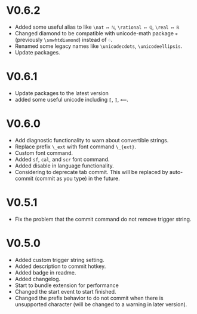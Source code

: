 # V0.6.2

- Added some useful alias to like `\nat ↦ ℕ`, `\rational ↦ ℚ`, `\real ↦ ℝ`
- Changed diamond to be compatible with unicode-math package `⋄` (previously `\smwhtdiamond`) instead of `♢`.
- Renamed some legacy names like `\unicodecdots`, `\unicodeellipsis`.
- Update packages.

# V0.6.1

- Update packages to the latest version
- added some useful unicode including `⟦`, `⟧`, `⟸`.

# V0.6.0

- Add diagnostic functionality to warn about convertible strings.
- Replace prefix `\_ext` with font command `\_{ext}`.
- Custom font command.
- Added `sf`, `cal`, and `scr` font command.
- Added disable in language functionality.
- Considering to deprecate tab commit. This will be replaced by auto-commit (commit as you type) in the future. 

# V0.5.1

- Fix the problem that the commit command do not remove trigger string. 


# V0.5.0

- Added custom trigger string setting.
- Added description to commit hotkey.
- Added badge in readme.
- Added changelog.
- Start to bundle extension for performance
- Changed the start event to start finished.
- Changed the prefix behavior to do not commit when there is unsupported character (will be changed to a warning in later version).

